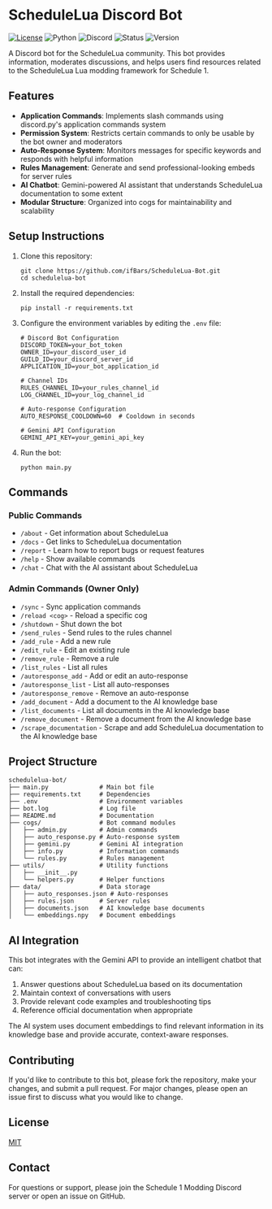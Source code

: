 # ScheduleLua Discord Bot

[![License](https://img.shields.io/badge/license-MIT-blue)](LICENSE)
![Python](https://img.shields.io/badge/python-3.12-blue?logo=python&logoColor=white)
![Discord](https://img.shields.io/badge/Discord-Online-7289DA?logo=discord&logoColor=white)
![Status](https://img.shields.io/badge/status-active-success)
![Version](https://img.shields.io/badge/version-1.0-brightgreen)

A Discord bot for the ScheduleLua community. This bot provides information, moderates discussions, and helps users find resources related to the ScheduleLua Lua modding framework for Schedule 1.

## Features

- **Application Commands**: Implements slash commands using discord.py's application commands system
- **Permission System**: Restricts certain commands to only be usable by the bot owner and moderators
- **Auto-Response System**: Monitors messages for specific keywords and responds with helpful information
- **Rules Management**: Generate and send professional-looking embeds for server rules
- **AI Chatbot**: Gemini-powered AI assistant that understands ScheduleLua documentation to some extent
- **Modular Structure**: Organized into cogs for maintainability and scalability

## Setup Instructions

1. Clone this repository:
   ```
   git clone https://github.com/ifBars/ScheduleLua-Bot.git
   cd schedulelua-bot
   ```

2. Install the required dependencies:
   ```
   pip install -r requirements.txt
   ```

3. Configure the environment variables by editing the `.env` file:
   ```
   # Discord Bot Configuration
   DISCORD_TOKEN=your_bot_token
   OWNER_ID=your_discord_user_id
   GUILD_ID=your_discord_server_id
   APPLICATION_ID=your_bot_application_id

   # Channel IDs
   RULES_CHANNEL_ID=your_rules_channel_id
   LOG_CHANNEL_ID=your_log_channel_id

   # Auto-response Configuration
   AUTO_RESPONSE_COOLDOWN=60  # Cooldown in seconds
   
   # Gemini API Configuration
   GEMINI_API_KEY=your_gemini_api_key
   ```

4. Run the bot:
   ```
   python main.py
   ```

## Commands

### Public Commands

- `/about` - Get information about ScheduleLua
- `/docs` - Get links to ScheduleLua documentation
- `/report` - Learn how to report bugs or request features
- `/help` - Show available commands
- `/chat` - Chat with the AI assistant about ScheduleLua

### Admin Commands (Owner Only)

- `/sync` - Sync application commands
- `/reload <cog>` - Reload a specific cog
- `/shutdown` - Shut down the bot
- `/send_rules` - Send rules to the rules channel
- `/add_rule` - Add a new rule
- `/edit_rule` - Edit an existing rule
- `/remove_rule` - Remove a rule
- `/list_rules` - List all rules
- `/autoresponse_add` - Add or edit an auto-response
- `/autoresponse_list` - List all auto-responses
- `/autoresponse_remove` - Remove an auto-response
- `/add_document` - Add a document to the AI knowledge base
- `/list_documents` - List all documents in the AI knowledge base
- `/remove_document` - Remove a document from the AI knowledge base
- `/scrape_documentation` - Scrape and add ScheduleLua documentation to the AI knowledge base

## Project Structure

```
schedulelua-bot/
├── main.py              # Main bot file
├── requirements.txt     # Dependencies
├── .env                 # Environment variables
├── bot.log              # Log file
├── README.md            # Documentation
├── cogs/                # Bot command modules
│   ├── admin.py         # Admin commands
│   ├── auto_response.py # Auto-response system
│   ├── gemini.py        # Gemini AI integration
│   ├── info.py          # Information commands
│   └── rules.py         # Rules management
├── utils/               # Utility functions
│   ├── __init__.py
│   └── helpers.py       # Helper functions
├── data/                # Data storage
│   ├── auto_responses.json # Auto-responses
│   ├── rules.json       # Server rules
│   ├── documents.json   # AI knowledge base documents
│   └── embeddings.npy   # Document embeddings
```

## AI Integration

This bot integrates with the Gemini API to provide an intelligent chatbot that can:

1. Answer questions about ScheduleLua based on its documentation
2. Maintain context of conversations with users
3. Provide relevant code examples and troubleshooting tips
4. Reference official documentation when appropriate

The AI system uses document embeddings to find relevant information in its knowledge base and provide accurate, context-aware responses.

## Contributing

If you'd like to contribute to this bot, please fork the repository, make your changes, and submit a pull request. For major changes, please open an issue first to discuss what you would like to change.

## License

[MIT](LICENSE)

## Contact

For questions or support, please join the Schedule 1 Modding Discord server or open an issue on GitHub. 